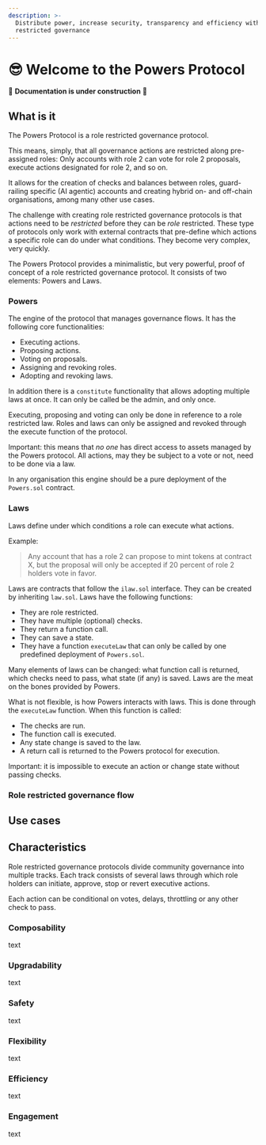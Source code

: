 ```yaml
---
description: >-
  Distribute power, increase security, transparency and efficiency with role
  restricted governance
---
```


# 😎 Welcome to the Powers Protocol

🚧 **Documentation is under construction** 🚧

## What is it

The Powers Protocol is a role restricted governance protocol. 

This means, simply, that all governance actions are restricted along pre-assigned roles: Only accounts with role 2 can vote for role 2 proposals, execute actions designated for role 2, and so on.    

It allows for the creation of checks and balances between roles, guard-railing specific (AI agentic) accounts and creating hybrid on- and off-chain organisations, among many other use cases.  

The challenge with creating role restricted governance protocols is that actions need to be *restricted* before they can be *role* restricted. These type of protocols only work with external contracts that pre-define which actions a specific role can do under what conditions. They become very complex, very quickly.      

The Powers Protocol provides a minimalistic, but very powerful, proof of concept of a role restricted governance protocol. It consists of two elements: Powers and Laws.  

### Powers

The engine of the protocol that manages governance flows. It has the following core functionalities:

* Executing actions.
* Proposing actions. 
* Voting on proposals. 
* Assigning and revoking roles. 
* Adopting and revoking laws. 

In addition there is a `constitute` functionality that allows adopting multiple laws at once. It can only be called be the admin, and only once.   

Executing, proposing and voting can only be done in reference to a role restricted law. Roles and laws can only be assigned and revoked through the execute function of the protocol.

Important: this means that *no one* has direct access to assets managed by the Powers protocol. All actions, may they be subject to a vote or not, need to be done via a law.   

In any organisation this engine should be a pure deployment of the `Powers.sol` contract. 

### Laws

Laws define under which conditions a role can execute what actions.

Example: 
> Any account that has a role 2 can propose to mint tokens at contract X, but the proposal will only be accepted if 20 percent of role 2 holders vote in favor.

Laws are contracts that follow the `ilaw.sol` interface. They can be created by inheriting `law.sol`. Laws have the following functions:

* They are role restricted. 
* They have multiple (optional) checks.
* They return a function call.
* They can save a state.
* They have a function `executeLaw` that can only be called by one predefined deployment of `Powers.sol`. 

Many elements of laws can be changed: what function call is returned, which checks need to pass, what state (if any) is saved. Laws are the meat on the bones provided by Powers. 

What is not flexible, is how Powers interacts with laws. This is done through the `executeLaw` function. When this function is called: 
* The checks are run. 
* The function call is executed.
* Any state change is saved to the law. 
* A return call is returned to the Powers protocol for execution.

Important: it is impossible to execute an action or change state without passing checks.

### Role restricted governance flow 


## Use cases


## Characteristics

Role restricted governance protocols divide community governance into multiple tracks. Each track consists of several laws through which role holders can initiate, approve, stop or revert executive actions.

Each action can be conditional on votes, delays, throttling or any other check to pass.

### Composability

text

### Upgradability

text

### Safety

text

### Flexibility

text

### Efficiency

text

### Engagement

text


